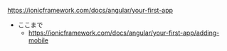 https://ionicframework.com/docs/angular/your-first-app
- ここまで
  - https://ionicframework.com/docs/angular/your-first-app/adding-mobile
